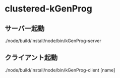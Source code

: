 # clustered-kGenProg

## サーバー起動
./node/build/install/node/bin/kGenProg-server

## クライアント起動
./node/build/install/node/bin/kGenProg-client [name]

